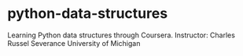 # python-data-structures

Learning Python data structures through Coursera.
Instructor: Charles Russel Severance
University of Michigan

